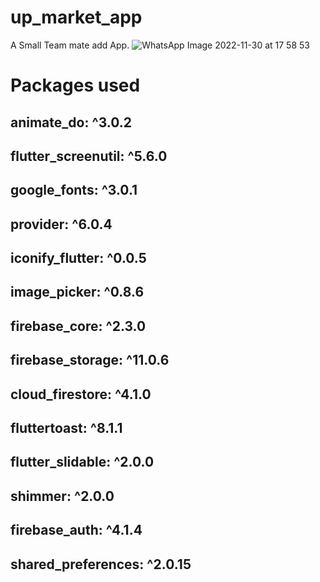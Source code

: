 # up_market_app

A Small Team mate add App.
![WhatsApp Image 2022-11-30 at 17 58 53](https://user-images.githubusercontent.com/91565180/204796622-062d4a49-3283-4d75-ab02-4415b6b51873.jpeg)

# Packages used

  ## animate_do: ^3.0.2
  ## flutter_screenutil: ^5.6.0
  ## google_fonts: ^3.0.1
  ## provider: ^6.0.4
  ## iconify_flutter: ^0.0.5
  ## image_picker: ^0.8.6
  ## firebase_core: ^2.3.0
  ## firebase_storage: ^11.0.6
  ## cloud_firestore: ^4.1.0
  ## fluttertoast: ^8.1.1
  ## flutter_slidable: ^2.0.0
  ## shimmer: ^2.0.0
  ## firebase_auth: ^4.1.4
  ## shared_preferences: ^2.0.15
